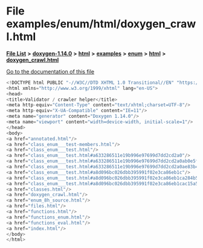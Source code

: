 

# File examples/enum/html/doxygen\_crawl.html

[**File List**](files.md) **>** [**doxygen-1.14.0**](dir_9d5bad020669189c90cda983471be5d0.md) **>** [**html**](dir_05d1fd8a7cdd04f638f8b23196de02e2.md) **>** [**examples**](dir_aa52e73a32d193037813a53dcfe817b6.md) **>** [**enum**](dir_6c61bf8a34dfaaf51d0c3cb8a0f00473.md) **>** [**html**](dir_77119c9ee9f73a3068ff1c684b7c5138.md) **>** [**doxygen\_crawl.html**](examples_2enum_2html_2doxygen__crawl_8html.md)

[Go to the documentation of this file](examples_2enum_2html_2doxygen__crawl_8html.md)


```C++
<!DOCTYPE html PUBLIC "-//W3C//DTD XHTML 1.0 Transitional//EN" "https://www.w3.org/TR/xhtml1/DTD/xhtml1-transitional.dtd">
<html xmlns="http://www.w3.org/1999/xhtml" lang="en-US">
<head>
<title>Validator / crawler helper</title>
<meta http-equiv="Content-Type" content="text/xhtml;charset=UTF-8"/>
<meta http-equiv="X-UA-Compatible" content="IE=11"/>
<meta name="generator" content="Doxygen 1.14.0"/>
<meta name="viewport" content="width=device-width, initial-scale=1"/>
</head>
<body>
<a href="annotated.html"/>
<a href="class_enum___test-members.html"/>
<a href="class_enum___test.html"/>
<a href="class_enum___test.html#a633286511e19b996e97699d7dd2cd2a0"/>
<a href="class_enum___test.html#a633286511e19b996e97699d7dd2cd2a0ab0e5fe049a18d196b564c00bb241722f"/>
<a href="class_enum___test.html#a633286511e19b996e97699d7dd2cd2a0ae83b4255ceeedf0c49dd65d1eff8b750"/>
<a href="class_enum___test.html#a8d096bc026dbb395991f02e3ca86eb1c"/>
<a href="class_enum___test.html#a8d096bc026dbb395991f02e3ca86eb1ca284b56694c3f4513699fc86ea30527b0"/>
<a href="class_enum___test.html#a8d096bc026dbb395991f02e3ca86eb1cac15a534033ae678fd0d1684a5366467e"/>
<a href="classes.html"/>
<a href="doxygen_crawl.html"/>
<a href="enum_8h_source.html"/>
<a href="files.html"/>
<a href="functions.html"/>
<a href="functions_enum.html"/>
<a href="functions_eval.html"/>
<a href="index.html"/>
</body>
</html>
```


